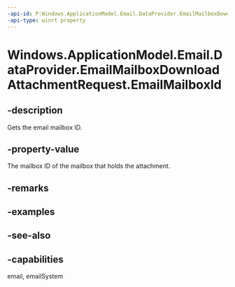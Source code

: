 ```yaml
---
-api-id: P:Windows.ApplicationModel.Email.DataProvider.EmailMailboxDownloadAttachmentRequest.EmailMailboxId
-api-type: winrt property
---
```


<!-- Property syntax
public string EmailMailboxId { get; }
-->

# Windows.ApplicationModel.Email.DataProvider.EmailMailboxDownloadAttachmentRequest.EmailMailboxId

## -description
Gets the email mailbox ID.

## -property-value
The mailbox ID of the mailbox that holds the attachment.

## -remarks

## -examples

## -see-also

## -capabilities
email, emailSystem
